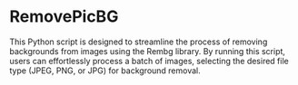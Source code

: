 # RemovePicBG
This Python script is designed to streamline the process of removing backgrounds from images using the Rembg library. By running this script, users can effortlessly process a batch of images, selecting the desired file type (JPEG, PNG, or JPG) for background removal.
